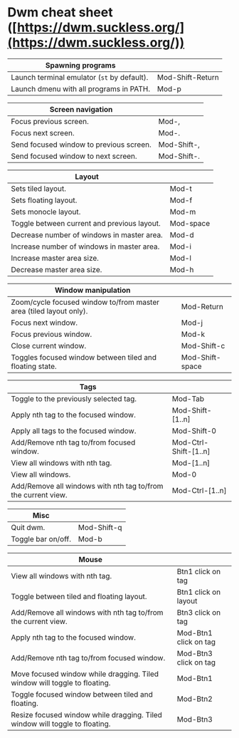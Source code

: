 # Dwm cheat sheet ([https://dwm.suckless.org/](https://dwm.suckless.org/))

|Spawning programs||
| --- | --- |
| Launch terminal emulator (`st` by default). | Mod-Shift-Return |
| Launch dmenu with all programs in PATH. | Mod-p |

|Screen navigation||
| --- | --- |
| Focus previous screen. | Mod-, |
| Focus next screen. | Mod-. |
| Send focused window to previous screen. | Mod-Shift-, |
| Send focused window to next screen. | Mod-Shift-. |

|Layout||
| --- | --- |
| Sets tiled layout. | Mod-t |
| Sets floating layout. | Mod-f |
| Sets monocle layout. | Mod-m |
| Toggle between current and previous layout. | Mod-space |
| Decrease number of windows in master area. | Mod-d |
| Increase number of windows in master area. | Mod-i |
| Increase master area size. | Mod-l |
| Decrease master area size. | Mod-h |

|Window manipulation||
| --- | --- |
| Zoom/cycle focused window to/from master area (tiled layout only). | Mod-Return |
| Focus next window. | Mod-j |
| Focus previous window. | Mod-k |
| Close current window. | Mod-Shift-c |
| Toggles focused window between tiled and floating state. | Mod-Shift-space |

|Tags||
| --- | --- |
| Toggle to the previously selected tag. | Mod-Tab |
| Apply nth tag to the focused window. | Mod-Shift-[1..n] |
| Apply all tags to the focused window. | Mod-Shift-0 |
| Add/Remove nth tag to/from focused window. | Mod-Ctrl-Shift-[1..n] |
| View all windows with nth tag. | Mod-[1..n] |
| View all windows. | Mod-0 |
| Add/Remove all windows with nth tag to/from the current view. | Mod-Ctrl-[1..n] |

|Misc||
| --- | --- |
| Quit dwm. | Mod-Shift-q |
| Toggle bar on/off. | Mod-b |

|Mouse||
| --- | --- |
| View all windows with nth tag. | Btn1 click on tag |
| Toggle between tiled and floating layout. | Btn1 click on layout |
| Add/Remove all windows with nth tag to/from the current view. | Btn3 click on tag |
| Apply nth tag to the focused window. | Mod-Btn1 click on tag |
| Add/Remove nth tag to/from focused window. | Mod-Btn3 click on tag |
| Move focused window while dragging. Tiled window will toggle to floating. | Mod-Btn1 |
| Toggle focused window between tiled and floating. | Mod-Btn2 |
| Resize focused window while dragging. Tiled window will toggle to floating. | Mod-Btn3 |

